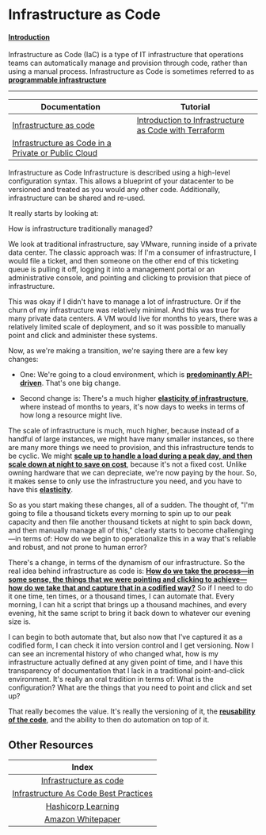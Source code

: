 # Infrastructure as Code

#### <ins>Introduction</ins>

Infrastructure­ as ­Code (IaC) is a type of IT infrastructure that operations teams can automatically manage and provision through code, rather than using a manual process. Infrastructure­ as ­Code is sometimes referred to as <ins><b>programmable infrastructure</ins></b>

---


| Documentation | Tutorial
| --------------- | -------------- |
|[Infrastructure as code](https://www.terraform.io/intro/index.html#infrastructure-as-code) | [Introduction to Infrastructure as Code with Terraform](https://learn.hashicorp.com/tutorials/terraform/infrastructure-as-code) 
|[Infrastructure as Code in a Private or Public Cloud](https://www.hashicorp.com/blog/infrastructure-as-code-in-a-private-or-public-cloud)




Infrastructure as Code
Infrastructure is described using a high-level configuration syntax. This allows a blueprint of your datacenter to be versioned and treated as you would any other code. Additionally, infrastructure can be shared and re-used.


It really starts by looking at: 

How is infrastructure traditionally managed?

We look at traditional infrastructure, say VMware, running inside of a private data center. The classic approach was: If I'm a consumer of infrastructure, I would file a ticket, and then someone on the other end of this ticketing queue is pulling it off, logging it into a management portal or an administrative console, and pointing and clicking to provision that piece of infrastructure.

This was okay if I didn't have to manage a lot of infrastructure. Or if the churn of my infrastructure was relatively minimal. And this was true for many private data centers. A VM would live for months to years, there was a relatively limited scale of deployment, and so it was possible to manually point and click and administer these systems.

Now, as we're making a transition, we're saying there are a few key changes:

* One: We're going to a cloud environment, which is <ins><b>predominantly API-driven</ins></b>. That's one big change.

* Second change is: There's a much higher <ins><b>elasticity of infrastructure</ins></b>, where instead of months to years, it's now days to weeks in terms of how long a resource might live.

The scale of infrastructure is much, much higher, because instead of a handful of large instances, we might have many smaller instances, so there are many more things we need to provision, and this infrastructure tends to be cyclic. We might <ins><b>scale up to handle a load during a peak day, and then scale down at night to save on cost</ins></b>, because it's not a fixed cost. Unlike owning hardware that we can depreciate, we're now paying by the hour. So, it makes sense to only use the infrastructure you need, and you have to have this <ins><b>elasticity</ins></b>.

So as you start making these changes, all of a sudden. The thought of, "I'm going to file a thousand tickets every morning to spin up to our peak capacity and then file another thousand tickets at night to spin back down, and then manually manage all of this," clearly starts to become challenging—in terms of: How do we begin to operationalize this in a way that's reliable and robust, and not prone to human error?

There's a change, in terms of the dynamism of our infrastructure. So the real idea behind infrastructure as code is: <ins><b>How do we take the process—in some sense, the things that we were pointing and clicking to achieve—how do we take that and capture that in a codified way?</ins></b> So if I need to do it one time, ten times, or a thousand times, I can automate that. Every morning, I can hit a script that brings up a thousand machines, and every evening, hit the same script to bring it back down to whatever our evening size is.

I can begin to both automate that, but also now that I've captured it as a codified form, I can check it into version control and I get versioning. Now I can see an incremental history of who changed what, how is my infrastructure actually defined at any given point of time, and I have this transparency of documentation that I lack in a traditional point-and-click environment. It's really an oral tradition in terms of: What is the configuration? What are the things that you need to point and click and set up?

That really becomes the value. It's really the versioning of it, the <ins><b>reusability of the code</ins></b>, and the ability to then do automation on top of it.

## Other Resources

| Index |
|:----------:|
|[Infrastructure as code](https://en.wikipedia.org/w/index.php?title=Infrastructure_as_code&oldid=903249795)
|[Infrastructure As Code Best Practices](https://stackify.com/what-is-infrastructure-as-code-how-it-works-best-practices-tutorials/)|
|[Hashicorp Learning](https://learn.hashicorp.com/tutorials/terraform/infrastructure-as-code)|
|[Amazon Whitepaper](https://www.amazon.co.uk/Infrastructure-as-Code-AWS-Whitepapers-ebook/dp/B074GGM4LK/ref=sr_1_17?crid=2O9RHCXFE7WEK&dchild=1&keywords=infrastructure+as+code&qid=1607365996&sprefix=Infras%2Caps%2C153&sr=8-17)|